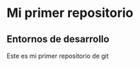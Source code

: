 <h1>Mi primer repositorio </h1>
<h2> Entornos de desarrollo </h2>
<p>Este es mi primer repositorio de git <p>